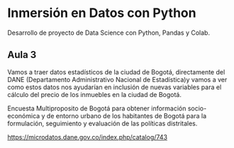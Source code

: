 # Inmersión en Datos con Python
Desarrollo de proyecto de Data Science con Python, Pandas y Colab.  


## Aula 3

Vamos a traer datos estadísticos de la ciudad de Bogotá, directamente del DANE (Departamento Administrativo Nacional de Estadística)y vamos a ver como estos datos nos ayudarían en inclusión de nuevas variables para el cálculo del precio de los inmuebles en la ciudad de Bogotá.

Encuesta Multiproposito de Bogotá para obtener información socio-económica y de entorno urbano de los habitantes de Bogotá para la formulación, seguimiento y evaluación de las políticas distritales.

https://microdatos.dane.gov.co/index.php/catalog/743
